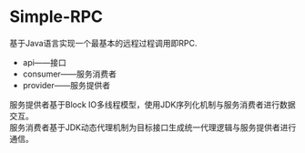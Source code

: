 # Simple-RPC

基于Java语言实现一个最基本的远程过程调用即RPC.

* api——接口
* consumer——服务消费者
* provider——服务提供者

服务提供者基于Block IO多线程模型，使用JDK序列化机制与服务消费者进行数据交互。  
服务消费者基于JDK动态代理机制为目标接口生成统一代理逻辑与服务提供者进行通信。
